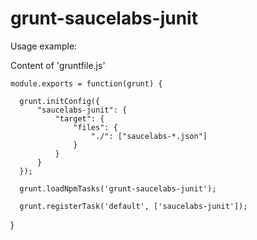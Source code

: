 grunt-saucelabs-junit
=====================

Usage example: 

Content of 'gruntfile.js'
    
    
    module.exports = function(grunt) {
    
      grunt.initConfig({
          "saucelabs-junit": {
              "target": {
                  "files": {
                      "./": ["saucelabs-*.json"]
                  }
              }
          }
      });
      
      grunt.loadNpmTasks('grunt-saucelabs-junit');
      
      grunt.registerTask('default', ['saucelabs-junit']);
  
}
